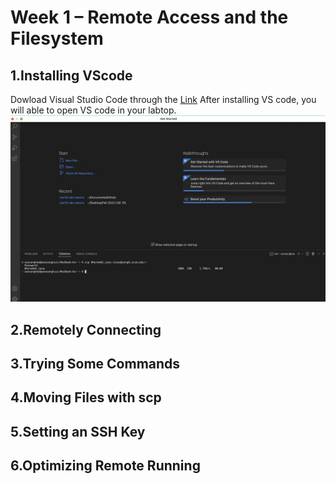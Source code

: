 # Week 1 – Remote Access and the Filesystem
## 1.Installing VScode
Dowload Visual Studio Code through the
[Link](https://code.visualstudio.com)
After installing VS code, you will able to open VS code in your labtop.
![images](Lab1Screenshot1.png)
## 2.Remotely Connecting
## 3.Trying Some Commands
## 4.Moving Files with scp
## 5.Setting an SSH Key
## 6.Optimizing Remote Running
